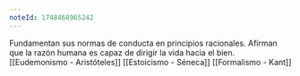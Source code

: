 ```yaml
---
noteId: 1748468965242
---
```


Fundamentan sus normas de conducta en principios racionales. Afirman que la razón humana es capaz de dirigir la vida hacia el bien. [[Eudemonismo - Aristóteles]] [[Estoicismo - Séneca]] [[Formalismo - Kant]] 